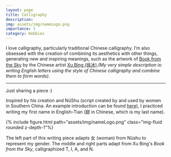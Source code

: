```yaml
---
layout: page
title: Calligraphy
description:
img: assets/img/nameLogo.png
importance: 1
category: Hobbies
---
```


I love calligraphy, particularly traditional Chinese calligraphy. I’m also obsessed with the creation of combining its aesthetics with other things, generating new and inspiring meanings, such as the artwork of [Book from the Sky](https://www.xubing.com/en/exhibition/details/419?year=2016) by the Chinese artist [Xu Bing (徐冰)](https://www.xubing.com/).*(My very simple description is: writing English letters using the style of Chinese calligraphy and combine them to form words)*.

---
Just sharing a piece :)

Inspired by his creation and NüShu (script created by and used by women in Southern China. An example introduction can be found [here](https://www.bbc.com/travel/article/20200930-nshu-chinas-secret-female-only-language)), I practiced writing my first name in English–Tian (甜 in Chinese, which is my last name).

<div class="row justify-content-sm-center">
  <div class="col-sm-8 mt-3 mt-md-0">
    {% include figure.html path="assets/img/nameLogo.png" class="img-fluid rounded z-depth-1"%}
  </div>
</div>

The left part of this writing piece adapts 女 (woman) from Nüshu to represent my gender. The middle and right parts adapt from Xu Bing's *Book from the Sky*, calligraphized T, I, A, and N.
